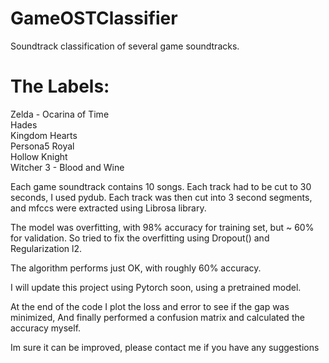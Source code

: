 # GameOSTClassifier
Soundtrack classification of several game soundtracks.

# The Labels: 

Zelda - Ocarina of Time <br>
Hades <br>
Kingdom Hearts<br>
Persona5 Royal<br>
Hollow Knight<br>
Witcher 3 - Blood and Wine<br>

Each game soundtrack contains 10 songs. Each track had to be cut to 30 seconds, I used pydub. 
Each track was then cut into 3 second segments, and mfccs were extracted using Librosa library.<br>

The model was overfitting, with 98% accuracy for training set, but ~ 60% for validation. So tried to fix the overfitting using Dropout() and Regularization l2.<br>

The algorithm performs just OK, with roughly 60% accuracy. <br>

I will update this project using Pytorch soon, using a pretrained model. <br>

At the end of the code I plot the loss and error to see if the gap was minimized, And finally performed a confusion matrix
and calculated the accuracy myself. <br>

Im sure it can be improved, please contact me if you have any suggestions
